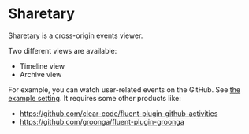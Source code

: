 # Sharetary

Sharetary is a cross-origin events viewer.

Two different views are available:

 * Timeline view
 * Archive view

For example, you can watch user-related events on the GitHub.
See [the example setting](sample/fluent-plugin-github-activities.conf).
It requires some other products like:

 * https://github.com/clear-code/fluent-plugin-github-activities
 * https://github.com/groonga/fluent-plugin-groonga
